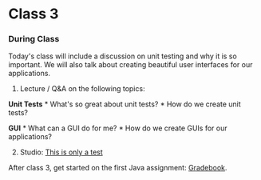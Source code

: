 # Class 3

### During Class
Today's class will include a discussion on unit testing and why it is so important. We will also talk about creating beautiful user interfaces for our applications.

1. Lecture / Q&A on the following topics:

  **Unit Tests**
	* What's so great about unit tests?
	* How do we create unit tests?

  **GUI**
	* What can a GUI do for me?
	* How do we create GUIs for our applications?

2. Studio: [This is only a test](../../materials/studios/test)

After class 3, get started on the first Java assignment: [Gradebook](../assignments/gradebook/).
